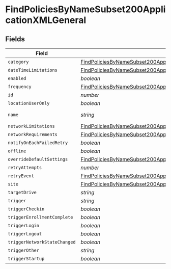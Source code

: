 # FindPoliciesByNameSubset200ApplicationXMLGeneral


## Fields

| Field                                                                                                                                                                         | Type                                                                                                                                                                          | Required                                                                                                                                                                      | Description                                                                                                                                                                   | Example                                                                                                                                                                       |
| ----------------------------------------------------------------------------------------------------------------------------------------------------------------------------- | ----------------------------------------------------------------------------------------------------------------------------------------------------------------------------- | ----------------------------------------------------------------------------------------------------------------------------------------------------------------------------- | ----------------------------------------------------------------------------------------------------------------------------------------------------------------------------- | ----------------------------------------------------------------------------------------------------------------------------------------------------------------------------- |
| `category`                                                                                                                                                                    | [FindPoliciesByNameSubset200ApplicationXMLGeneralCategory](../../models/operations/findpoliciesbynamesubset200applicationxmlgeneralcategory.md)                               | :heavy_minus_sign:                                                                                                                                                            | N/A                                                                                                                                                                           |                                                                                                                                                                               |
| `dateTimeLimitations`                                                                                                                                                         | [FindPoliciesByNameSubset200ApplicationXMLGeneralDateTimeLimitations](../../models/operations/findpoliciesbynamesubset200applicationxmlgeneraldatetimelimitations.md)         | :heavy_minus_sign:                                                                                                                                                            | N/A                                                                                                                                                                           |                                                                                                                                                                               |
| `enabled`                                                                                                                                                                     | *boolean*                                                                                                                                                                     | :heavy_minus_sign:                                                                                                                                                            | N/A                                                                                                                                                                           |                                                                                                                                                                               |
| `frequency`                                                                                                                                                                   | [FindPoliciesByNameSubset200ApplicationXMLGeneralFrequency](../../models/operations/findpoliciesbynamesubset200applicationxmlgeneralfrequency.md)                             | :heavy_minus_sign:                                                                                                                                                            | N/A                                                                                                                                                                           |                                                                                                                                                                               |
| `id`                                                                                                                                                                          | *number*                                                                                                                                                                      | :heavy_minus_sign:                                                                                                                                                            | N/A                                                                                                                                                                           | 1                                                                                                                                                                             |
| `locationUserOnly`                                                                                                                                                            | *boolean*                                                                                                                                                                     | :heavy_minus_sign:                                                                                                                                                            | N/A                                                                                                                                                                           |                                                                                                                                                                               |
| `name`                                                                                                                                                                        | *string*                                                                                                                                                                      | :heavy_check_mark:                                                                                                                                                            | N/A                                                                                                                                                                           | Disk Encryption                                                                                                                                                               |
| `networkLimitations`                                                                                                                                                          | [FindPoliciesByNameSubset200ApplicationXMLGeneralNetworkLimitations](../../models/operations/findpoliciesbynamesubset200applicationxmlgeneralnetworklimitations.md)           | :heavy_minus_sign:                                                                                                                                                            | N/A                                                                                                                                                                           |                                                                                                                                                                               |
| `networkRequirements`                                                                                                                                                         | [FindPoliciesByNameSubset200ApplicationXMLGeneralNetworkRequirements](../../models/operations/findpoliciesbynamesubset200applicationxmlgeneralnetworkrequirements.md)         | :heavy_minus_sign:                                                                                                                                                            | N/A                                                                                                                                                                           |                                                                                                                                                                               |
| `notifyOnEachFailedRetry`                                                                                                                                                     | *boolean*                                                                                                                                                                     | :heavy_minus_sign:                                                                                                                                                            | N/A                                                                                                                                                                           |                                                                                                                                                                               |
| `offline`                                                                                                                                                                     | *boolean*                                                                                                                                                                     | :heavy_minus_sign:                                                                                                                                                            | N/A                                                                                                                                                                           |                                                                                                                                                                               |
| `overrideDefaultSettings`                                                                                                                                                     | [FindPoliciesByNameSubset200ApplicationXMLGeneralOverrideDefaultSettings](../../models/operations/findpoliciesbynamesubset200applicationxmlgeneraloverridedefaultsettings.md) | :heavy_minus_sign:                                                                                                                                                            | N/A                                                                                                                                                                           |                                                                                                                                                                               |
| `retryAttempts`                                                                                                                                                               | *number*                                                                                                                                                                      | :heavy_minus_sign:                                                                                                                                                            | N/A                                                                                                                                                                           |                                                                                                                                                                               |
| `retryEvent`                                                                                                                                                                  | [FindPoliciesByNameSubset200ApplicationXMLGeneralRetryEvent](../../models/operations/findpoliciesbynamesubset200applicationxmlgeneralretryevent.md)                           | :heavy_minus_sign:                                                                                                                                                            | N/A                                                                                                                                                                           |                                                                                                                                                                               |
| `site`                                                                                                                                                                        | [FindPoliciesByNameSubset200ApplicationXMLGeneralSite](../../models/operations/findpoliciesbynamesubset200applicationxmlgeneralsite.md)                                       | :heavy_minus_sign:                                                                                                                                                            | N/A                                                                                                                                                                           |                                                                                                                                                                               |
| `targetDrive`                                                                                                                                                                 | *string*                                                                                                                                                                      | :heavy_minus_sign:                                                                                                                                                            | N/A                                                                                                                                                                           | /                                                                                                                                                                             |
| `trigger`                                                                                                                                                                     | *string*                                                                                                                                                                      | :heavy_minus_sign:                                                                                                                                                            | N/A                                                                                                                                                                           |                                                                                                                                                                               |
| `triggerCheckin`                                                                                                                                                              | *boolean*                                                                                                                                                                     | :heavy_minus_sign:                                                                                                                                                            | N/A                                                                                                                                                                           |                                                                                                                                                                               |
| `triggerEnrollmentComplete`                                                                                                                                                   | *boolean*                                                                                                                                                                     | :heavy_minus_sign:                                                                                                                                                            | N/A                                                                                                                                                                           |                                                                                                                                                                               |
| `triggerLogin`                                                                                                                                                                | *boolean*                                                                                                                                                                     | :heavy_minus_sign:                                                                                                                                                            | N/A                                                                                                                                                                           |                                                                                                                                                                               |
| `triggerLogout`                                                                                                                                                               | *boolean*                                                                                                                                                                     | :heavy_minus_sign:                                                                                                                                                            | N/A                                                                                                                                                                           |                                                                                                                                                                               |
| `triggerNetworkStateChanged`                                                                                                                                                  | *boolean*                                                                                                                                                                     | :heavy_minus_sign:                                                                                                                                                            | N/A                                                                                                                                                                           |                                                                                                                                                                               |
| `triggerOther`                                                                                                                                                                | *string*                                                                                                                                                                      | :heavy_minus_sign:                                                                                                                                                            | N/A                                                                                                                                                                           |                                                                                                                                                                               |
| `triggerStartup`                                                                                                                                                              | *boolean*                                                                                                                                                                     | :heavy_minus_sign:                                                                                                                                                            | N/A                                                                                                                                                                           |                                                                                                                                                                               |